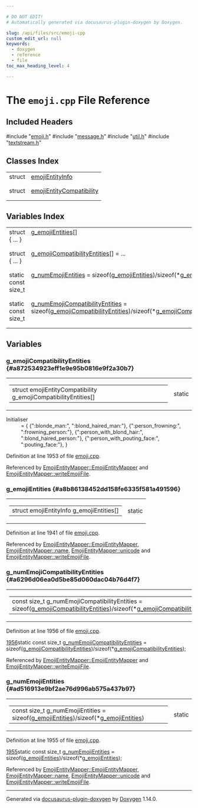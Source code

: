 ```yaml
---

# DO NOT EDIT!
# Automatically generated via docusaurus-plugin-doxygen by Doxygen.

slug: /api/files/src/emoji-cpp
custom_edit_url: null
keywords:
  - doxygen
  - reference
  - file
toc_max_heading_level: 4

---
```


<div class="doxyPage">

# The `emoji.cpp` File Reference



## Included Headers

<div class="doxyIncludesList">#include "<a href="/web-doxygen/docs/api/files/src/emoji-h">emoji.h</a>"
#include "<a href="/web-doxygen/docs/api/files/src/message-h">message.h</a>"
#include "<a href="/web-doxygen/docs/api/files/src/util-h">util.h</a>"
#include "<a href="/web-doxygen/docs/api/files/src/textstream-h">textstream.h</a>"
</div>

## Classes Index

<table class="doxyMembersIndex">

<tr class="doxyMemberIndexItem">
<td class="doxyMemberIndexItemType" align="left" valign="top">struct</td>
<td class="doxyMemberIndexItemName" align="left" valign="top"><a href="/web-doxygen/docs/api/structs/emojientityinfo">emojiEntityInfo</a></td>
</tr>
<tr class="doxyMemberIndexDescription">
<td class="doxyMemberIndexDescriptionLeft"></td>
<td class="doxyMemberIndexDescriptionRight">
</td>
</tr>
<tr class="doxyMemberIndexSeparator">
<td class="doxyMemberIndexSeparator" colspan="2"></td>
</tr>

<tr class="doxyMemberIndexItem">
<td class="doxyMemberIndexItemType" align="left" valign="top">struct</td>
<td class="doxyMemberIndexItemName" align="left" valign="top"><a href="/web-doxygen/docs/api/structs/emojientitycompatibility">emojiEntityCompatibility</a></td>
</tr>
<tr class="doxyMemberIndexDescription">
<td class="doxyMemberIndexDescriptionLeft"></td>
<td class="doxyMemberIndexDescriptionRight">
</td>
</tr>
<tr class="doxyMemberIndexSeparator">
<td class="doxyMemberIndexSeparator" colspan="2"></td>
</tr>

</table>

## Variables Index

<table class="doxyMembersIndex">

<tr class="doxyMemberIndexItem">
<td class="doxyMemberIndexItemType" align="left" valign="top">struct { ... }</td>
<td class="doxyMemberIndexItemName" align="left" valign="top"><a href="#a8b86138452dd158fe6335f581a491596">g_emojiEntities</a>[]</td>
</tr>
<tr class="doxyMemberIndexDescription">
<td class="doxyMemberIndexDescriptionLeft"></td>
<td class="doxyMemberIndexDescriptionRight">
</td>
</tr>
<tr class="doxyMemberIndexSeparator">
<td class="doxyMemberIndexSeparator" colspan="2"></td>
</tr>

<tr class="doxyMemberIndexItem">
<td class="doxyMemberIndexItemType" align="left" valign="top">struct { ... }</td>
<td class="doxyMemberIndexItemName" align="left" valign="top"><a href="#a872534923eff1e9e95b0816e9f2a30b7">g_emojiCompatibilityEntities</a>[] = ...</td>
</tr>
<tr class="doxyMemberIndexDescription">
<td class="doxyMemberIndexDescriptionLeft"></td>
<td class="doxyMemberIndexDescriptionRight">
</td>
</tr>
<tr class="doxyMemberIndexSeparator">
<td class="doxyMemberIndexSeparator" colspan="2"></td>
</tr>

<tr class="doxyMemberIndexItem">
<td class="doxyMemberIndexItemType" align="left" valign="top">static const size_t</td>
<td class="doxyMemberIndexItemName" align="left" valign="top"><a href="#ad516913e9bf2ae76d996ab575a437b97">g_numEmojiEntities</a> = sizeof(<a href="#a8b86138452dd158fe6335f581a491596">g_emojiEntities</a>)/sizeof(*<a href="#a8b86138452dd158fe6335f581a491596">g_emojiEntities</a>)</td>
</tr>
<tr class="doxyMemberIndexDescription">
<td class="doxyMemberIndexDescriptionLeft"></td>
<td class="doxyMemberIndexDescriptionRight">
</td>
</tr>
<tr class="doxyMemberIndexSeparator">
<td class="doxyMemberIndexSeparator" colspan="2"></td>
</tr>

<tr class="doxyMemberIndexItem">
<td class="doxyMemberIndexItemType" align="left" valign="top">static const size_t</td>
<td class="doxyMemberIndexItemName" align="left" valign="top"><a href="#a6296d06ea0d5be85d060dac04b76d4f7">g_numEmojiCompatibilityEntities</a> = sizeof(<a href="#a872534923eff1e9e95b0816e9f2a30b7">g_emojiCompatibilityEntities</a>)/sizeof(*<a href="#a872534923eff1e9e95b0816e9f2a30b7">g_emojiCompatibilityEntities</a>)</td>
</tr>
<tr class="doxyMemberIndexDescription">
<td class="doxyMemberIndexDescriptionLeft"></td>
<td class="doxyMemberIndexDescriptionRight">
</td>
</tr>
<tr class="doxyMemberIndexSeparator">
<td class="doxyMemberIndexSeparator" colspan="2"></td>
</tr>

</table>


<div class="doxySectionDef">

## Variables

### g\_emojiCompatibilityEntities {#a872534923eff1e9e95b0816e9f2a30b7}

<div class="doxyMemberItem">
<div class="doxyMemberProto">
<table class="doxyMemberLabels">
<tr class="doxyMemberLabels">
<td class="doxyMemberLabelsLeft">
<table class="doxyMemberName">
<tr>
<td class="doxyMemberName">struct emojiEntityCompatibility g_emojiCompatibilityEntities[]</td>
</tr>
</table>
</td>
<td class="doxyMemberLabelsRight">
<span class="doxyMemberLabels">
<span class="doxyMemberLabel static">static</span>
</span>
</td>
</tr>
</table>
</div>
<div class="doxyMemberDoc">



<dl class="doxySectionUser">
<dt>Initialiser</dt>
<dd>
<div class="doxyVerbatim">=
{
  {":blonde_man:",                            ":blond_haired_man:"},
  {":person_frowning:",                       ":frowning_person:"},
  {":person_with_blond_hair:",                ":blond_haired_person:"},
  {":person_with_pouting_face:",              ":pouting_face:"},
}
</div>
</dd>
</dl>

Definition at line 1953 of file <a href="/web-doxygen/docs/api/files/src/emoji-cpp">emoji.cpp</a>.

Referenced by <a href="/web-doxygen/docs/api/classes/emojientitymapper/#aa0e24fab34771f5263da10a2fc3c593e">EmojiEntityMapper::EmojiEntityMapper</a> and <a href="/web-doxygen/docs/api/classes/emojientitymapper/#aa3a564160bf157ebe6a13531392bb48b">EmojiEntityMapper::writeEmojiFile</a>.
</div>
</div>

### g\_emojiEntities {#a8b86138452dd158fe6335f581a491596}

<div class="doxyMemberItem">
<div class="doxyMemberProto">
<table class="doxyMemberLabels">
<tr class="doxyMemberLabels">
<td class="doxyMemberLabelsLeft">
<table class="doxyMemberName">
<tr>
<td class="doxyMemberName">struct emojiEntityInfo g_emojiEntities[]</td>
</tr>
</table>
</td>
<td class="doxyMemberLabelsRight">
<span class="doxyMemberLabels">
<span class="doxyMemberLabel static">static</span>
</span>
</td>
</tr>
</table>
</div>
<div class="doxyMemberDoc">



Definition at line 1941 of file <a href="/web-doxygen/docs/api/files/src/emoji-cpp">emoji.cpp</a>.

Referenced by <a href="/web-doxygen/docs/api/classes/emojientitymapper/#aa0e24fab34771f5263da10a2fc3c593e">EmojiEntityMapper::EmojiEntityMapper</a>, <a href="/web-doxygen/docs/api/classes/emojientitymapper/#a33137ef11c5d63f6f7d7a27c01db943e">EmojiEntityMapper::name</a>, <a href="/web-doxygen/docs/api/classes/emojientitymapper/#a1b6d7e3d1f82adf44c46fdd82d11b2f8">EmojiEntityMapper::unicode</a> and <a href="/web-doxygen/docs/api/classes/emojientitymapper/#aa3a564160bf157ebe6a13531392bb48b">EmojiEntityMapper::writeEmojiFile</a>.
</div>
</div>

### g\_numEmojiCompatibilityEntities {#a6296d06ea0d5be85d060dac04b76d4f7}

<div class="doxyMemberItem">
<div class="doxyMemberProto">
<table class="doxyMemberLabels">
<tr class="doxyMemberLabels">
<td class="doxyMemberLabelsLeft">
<table class="doxyMemberName">
<tr>
<td class="doxyMemberName">const size_t g_numEmojiCompatibilityEntities = sizeof(<a href="#a872534923eff1e9e95b0816e9f2a30b7">g_emojiCompatibilityEntities</a>)/sizeof(*<a href="#a872534923eff1e9e95b0816e9f2a30b7">g_emojiCompatibilityEntities</a>)</td>
</tr>
</table>
</td>
<td class="doxyMemberLabelsRight">
<span class="doxyMemberLabels">
<span class="doxyMemberLabel static">static</span>
</span>
</td>
</tr>
</table>
</div>
<div class="doxyMemberDoc">



Definition at line 1956 of file <a href="/web-doxygen/docs/api/files/src/emoji-cpp">emoji.cpp</a>.

<div class="doxyProgramListing">

<div class="doxyCodeLine"><span class="doxyLineNumber"><a href="#a6296d06ea0d5be85d060dac04b76d4f7">1956</a></span><span class="doxyLineContent"><span class="doxyHighlightKeyword">static</span><span class="doxyHighlight"> </span><span class="doxyHighlightKeyword">const</span><span class="doxyHighlight"> </span><span class="doxyHighlightKeywordType">size_t</span><span class="doxyHighlight"> <a href="#a6296d06ea0d5be85d060dac04b76d4f7">g_numEmojiCompatibilityEntities</a> = </span><span class="doxyHighlightKeyword">sizeof</span><span class="doxyHighlight">(<a href="#a872534923eff1e9e95b0816e9f2a30b7">g_emojiCompatibilityEntities</a>)/</span><span class="doxyHighlightKeyword">sizeof</span><span class="doxyHighlight">(*<a href="#a872534923eff1e9e95b0816e9f2a30b7">g_emojiCompatibilityEntities</a>);</span></span></div>

</div>


Referenced by <a href="/web-doxygen/docs/api/classes/emojientitymapper/#aa0e24fab34771f5263da10a2fc3c593e">EmojiEntityMapper::EmojiEntityMapper</a> and <a href="/web-doxygen/docs/api/classes/emojientitymapper/#aa3a564160bf157ebe6a13531392bb48b">EmojiEntityMapper::writeEmojiFile</a>.
</div>
</div>

### g\_numEmojiEntities {#ad516913e9bf2ae76d996ab575a437b97}

<div class="doxyMemberItem">
<div class="doxyMemberProto">
<table class="doxyMemberLabels">
<tr class="doxyMemberLabels">
<td class="doxyMemberLabelsLeft">
<table class="doxyMemberName">
<tr>
<td class="doxyMemberName">const size_t g_numEmojiEntities = sizeof(<a href="#a8b86138452dd158fe6335f581a491596">g_emojiEntities</a>)/sizeof(*<a href="#a8b86138452dd158fe6335f581a491596">g_emojiEntities</a>)</td>
</tr>
</table>
</td>
<td class="doxyMemberLabelsRight">
<span class="doxyMemberLabels">
<span class="doxyMemberLabel static">static</span>
</span>
</td>
</tr>
</table>
</div>
<div class="doxyMemberDoc">



Definition at line 1955 of file <a href="/web-doxygen/docs/api/files/src/emoji-cpp">emoji.cpp</a>.

<div class="doxyProgramListing">

<div class="doxyCodeLine"><span class="doxyLineNumber"><a href="#ad516913e9bf2ae76d996ab575a437b97">1955</a></span><span class="doxyLineContent"><span class="doxyHighlightKeyword">static</span><span class="doxyHighlight"> </span><span class="doxyHighlightKeyword">const</span><span class="doxyHighlight"> </span><span class="doxyHighlightKeywordType">size_t</span><span class="doxyHighlight"> <a href="#ad516913e9bf2ae76d996ab575a437b97">g_numEmojiEntities</a> = </span><span class="doxyHighlightKeyword">sizeof</span><span class="doxyHighlight">(<a href="#a8b86138452dd158fe6335f581a491596">g_emojiEntities</a>)/</span><span class="doxyHighlightKeyword">sizeof</span><span class="doxyHighlight">(*<a href="#a8b86138452dd158fe6335f581a491596">g_emojiEntities</a>);</span></span></div>

</div>


Referenced by <a href="/web-doxygen/docs/api/classes/emojientitymapper/#aa0e24fab34771f5263da10a2fc3c593e">EmojiEntityMapper::EmojiEntityMapper</a>, <a href="/web-doxygen/docs/api/classes/emojientitymapper/#a33137ef11c5d63f6f7d7a27c01db943e">EmojiEntityMapper::name</a>, <a href="/web-doxygen/docs/api/classes/emojientitymapper/#a1b6d7e3d1f82adf44c46fdd82d11b2f8">EmojiEntityMapper::unicode</a> and <a href="/web-doxygen/docs/api/classes/emojientitymapper/#aa3a564160bf157ebe6a13531392bb48b">EmojiEntityMapper::writeEmojiFile</a>.
</div>
</div>

</div>

<hr/>

<p class="doxyGeneratedBy">Generated via <a href="https://github.com/xpack/docusaurus-plugin-doxygen">docusaurus-plugin-doxygen</a> by <a href="https://www.doxygen.nl">Doxygen</a> 1.14.0.</p>

</div>

